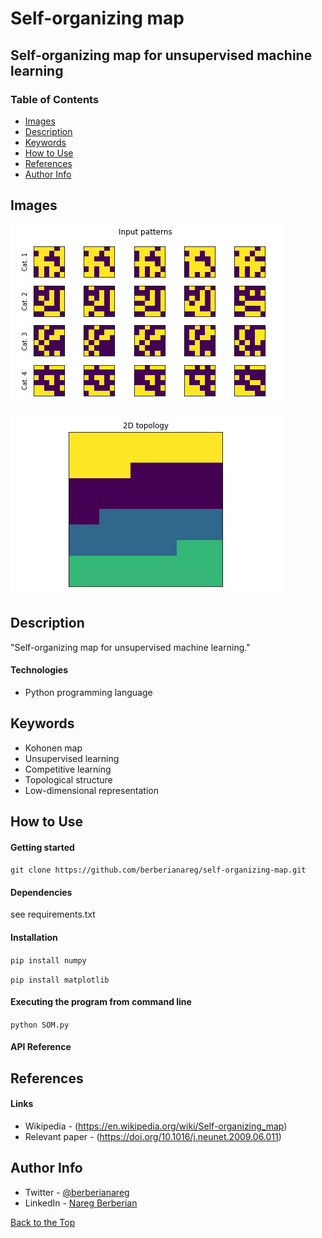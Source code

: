 # Self-organizing map

## Self-organizing map for unsupervised machine learning

### Table of Contents

- [Images](#images)
- [Description](#description)
- [Keywords](#keywords)
- [How to Use](#how-to-use)
- [References](#references)
- [Author Info](#author-info)

## Images

![](images/figure_1.png)

![](images/figure_2.png)

## Description

"Self-organizing map for unsupervised machine learning."

#### Technologies

- Python programming language

## Keywords

 - Kohonen map
 - Unsupervised learning
 - Competitive learning
 - Topological structure
 - Low-dimensional representation

## How to Use

#### Getting started

`git clone https://github.com/berberianareg/self-organizing-map.git`

#### Dependencies

see requirements.txt

#### Installation

`pip install numpy`

`pip install matplotlib`

#### Executing the program from command line

`python SOM.py`

#### API Reference

## References

#### Links

- Wikipedia - (https://en.wikipedia.org/wiki/Self-organizing_map)
- Relevant paper - (https://doi.org/10.1016/j.neunet.2009.06.011)

## Author Info

- Twitter - [@berberianareg](https://twitter.com/BerberianNareg)
- LinkedIn - [Nareg Berberian](https://www.linkedin.com/in/nareg-berberian-phd-ab6759b9/)

[Back to the Top](#project-title)



